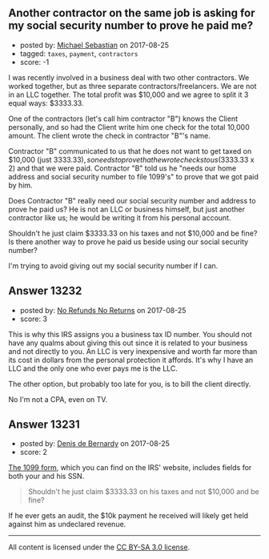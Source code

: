 ## Another contractor on the same job is asking for my social security number to prove he paid me?

- posted by: [Michael Sebastian](https://stackexchange.com/users/2585887/michael-sebastian) on 2017-08-25
- tagged: `taxes`, `payment`, `contractors`
- score: -1

I was recently involved in a business deal with two other contractors. We worked together, but as three separate contractors/freelancers. We are not in an LLC together. The total profit was $10,000 and we agree to split it 3 equal ways: $3333.33.

One of the contractors (let's call him contractor "B") knows the Client personally, and so had the Client write him one check for the total 10,000 amount. The client wrote the check in contractor "B"'s name.

Contractor "B" communicated to us that he does not want to get taxed on $10,000 (just $3333.33), so needs to prove that he wrote checks to us ($3333.33 x 2) and that we were paid. Contractor "B" told us he "needs our home address and social security number to file 1099's" to prove that we got paid by him.

Does Contractor "B" really need our social security number and address to prove he paid us? He is not an LLC or business himself, but just another contractor like us; he would be writing it from his personal account.

Shouldn't he just claim $3333.33 on his taxes and not $10,000 and be fine? Is there another way to prove he paid us beside using our social security number? 

I'm trying to avoid giving out my social security number if I can.




## Answer 13232

- posted by: [No Refunds No Returns](https://stackexchange.com/users/73122/no-refunds-no-returns) on 2017-08-25
- score: 3

This is why this IRS assigns you a business tax ID number.  You should not have any qualms about giving this out since it is related to your business and not directly to you.  An LLC is very inexpensive and worth far more than its cost in dollars from the personal protection it affords.  It's why I have an LLC and the only one who ever pays me is the LLC.

The other option, but probably too late for you, is to bill the client directly.

No I'm not a CPA, even on TV.


## Answer 13231

- posted by: [Denis de Bernardy](https://stackexchange.com/users/182468/denis-de-bernardy) on 2017-08-25
- score: 2

[The 1099 form](https://www.irs.gov/pub/irs-pdf/f1099msc.pdf), which you can find on the IRS' website, includes fields for both your and his SSN.

> Shouldn't he just claim $3333.33 on his taxes and not $10,000 and be fine?

If he ever gets an audit, the $10k payment he received will likely get held against him as undeclared revenue.



---

All content is licensed under the [CC BY-SA 3.0 license](https://creativecommons.org/licenses/by-sa/3.0/).
